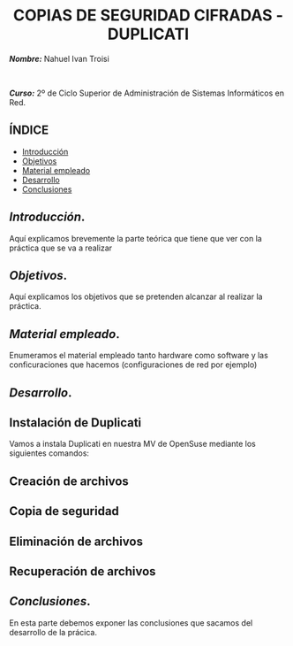 <center>

# COPIAS DE SEGURIDAD CIFRADAS - DUPLICATI


</center>

***Nombre:*** Nahuel Ivan Troisi

<br>

***Curso:*** 2º de Ciclo Superior de Administración de Sistemas Informáticos en Red.

## ÍNDICE

+ [Introducción](#id1)
+ [Objetivos](#id2)
+ [Material empleado](#id3)
+ [Desarrollo](#id4)
+ [Conclusiones](#id5)


## ***Introducción***. <a name="id1"></a>

Aquí explicamos brevemente la parte teórica que tiene que ver con la práctica que se va a realizar

## ***Objetivos***. <a name="id2"></a>

Aquí explicamos los objetivos que se pretenden alcanzar al realizar la práctica.

## ***Material empleado***. <a name="id3"></a>

Enumeramos el material empleado tanto hardware como software y las conficuraciones que hacemos (configuraciones de red por ejemplo) 

## ***Desarrollo***. <a name="id4"></a>

## Instalación de Duplicati

Vamos a instala Duplicati en nuestra MV de OpenSuse mediante los siguientes comandos:



## Creación de archivos

## Copia de seguridad

## Eliminación de archivos

## Recuperación de archivos

## ***Conclusiones***. <a name="id5"></a>

En esta parte debemos exponer las conclusiones que sacamos del desarrollo de la prácica.
